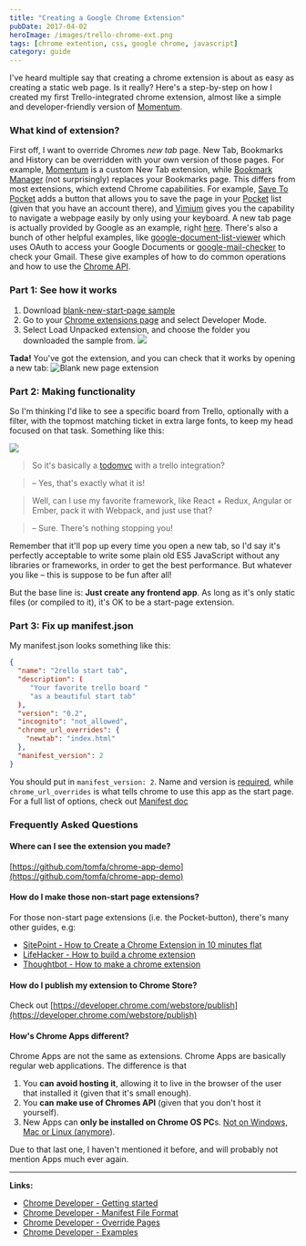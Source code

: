 ```yaml
---
title: "Creating a Google Chrome Extension"
pubDate: 2017-04-02
heroImage: /images/trello-chrome-ext.png
tags: [chrome extention, css, google chrome, javascript]
category: guide
---
```


I've heard multiple say that creating a chrome extension is about as easy as creating a static web page. Is it really? Here's a step-by-step on how I created my first Trello-integrated chrome extension, almost like a simple and developer-friendly version of [Momentum](https://momentumdash.com/).

### **What kind of extension?**

First off, I want to override Chromes _new tab_ page. New Tab, Bookmarks and History can be overridden with your own version of those pages. For example, [Momentum](https://chrome.google.com/webstore/detail/momentum/laookkfknpbbblfpciffpaejjkokdgca?hl=en) is a custom New Tab extension, while [Bookmark Manager](https://chrome.google.com/webstore/detail/bookmark-manager/gmlllbghnfkpflemihljekbapjopfjik/related?hl=en) (not surprisingly) replaces your Bookmarks page. This differs from most extensions, which extend Chrome capabilities. For example, [Save To Pocket](https://chrome.google.com/webstore/detail/save-to-pocket/niloccemoadcdkdjlinkgdfekeahmflj?hl=en) adds a button that allows you to save the page in your [Pocket](https://getpocket.com/a/) list (given that you have an account there), and [Vimium](https://chrome.google.com/webstore/detail/vimium/dbepggeogbaibhgnhhndojpepiihcmeb?hl=en) gives you the capability to navigate a webpage easily by only using your keyboard. A new tab page is actually provided by Google as an example, right [here](https://developer.chrome.com/extensions/samples#blank-new-tab-page). There's also a bunch of other helpful examples, like [google-document-list-viewer](https://developer.chrome.com/extensions/samples#google-document-list-viewer) which uses OAuth to access your Google Documents or [google-mail-checker](https://developer.chrome.com/extensions/samples#google-mail-checker) to check your Gmail. These give examples of how to do common operations and how to use the [Chrome API](https://developer.chrome.com/extensions/api_index).

### Part 1: See how it works

1.  Download [blank-new-start-page sample](https://developer.chrome.com/extensions/samples#blank-new-tab-page)
2.  Go to your [Chrome extensions page](chrome://extensions/) and select Developer Mode.
3.  Select Load Unpacked extension, and choose the folder you downloaded the sample from. ![](/images/Screen-Shot-2017-03-31-at-10.00.59.png)

**Tada!** You've got the extension, and you can check that it works by opening a new tab: ![Blank new page extension](/images/Screen-Shot-2017-03-31-at-10.07.17.png)

### Part 2: Making functionality

So I'm thinking I'd like to see a specific board from Trello, optionally with a filter, with the topmost matching ticket in extra large fonts, to keep my head focused on that task. Something like this:

![](/images/trello-chrome-ext.png)

> So it's basically a [todomvc](http://todomvc.com/) with a trello integration?

> – Yes, that's exactly what it is!

> Well, can I use my favorite framework, like React + Redux, Angular or Ember, pack it with Webpack, and just use that?

> – Sure. There's nothing stopping you!

Remember that it'll pop up every time you open a new tab, so I'd say it's perfectly acceptable to write some plain old ES5 JavaScript without any libraries or frameworks, in order to get the best performance. But whatever you like – this is suppose to be fun after all!

But the base line is: **Just create any frontend app**. As long as it's only static files (or compiled to it), it's OK to be a start-page extension.

### Part 3: Fix up manifest.json

My manifest.json looks something like this:

```json
{
  "name": "2rello start tab",
  "description": (
     "Your favorite trello board "
     "as a beautiful start tab"
  ),
  "version": "0.2",
  "incognito": "not_allowed",
  "chrome_url_overrides": {
    "newtab": "index.html"
  },
  "manifest_version": 2
}
```

You should put in `manifest_version: 2`. Name and version is [required](https://developer.chrome.com/extensions/manifest), while `chrome_url_overrides` is what tells chrome to use this app as the start page. For a full list of options, check out [Manifest doc](https://developer.chrome.com/extensions/manifest)

### Frequently Asked Questions

#### Where can I see the extension you made?

[https://github.com/tomfa/chrome-app-demo](https://github.com/tomfa/chrome-app-demo)

#### How do I make those non-start page extensions?

For those non-start page extensions (i.e. the Pocket-button), there's many other guides, e.g:

- [SitePoint - How to Create a Chrome Extension in 10 minutes flat](https://www.sitepoint.com/create-chrome-extension-10-minutes-flat/)
- [LifeHacker - How to build a chrome extension ](http://lifehacker.com/5857721/how-to-build-a-chrome-extension)
- [Thoughtbot - How to make a chrome extension](https://robots.thoughtbot.com/how-to-make-a-chrome-extension)

#### How do I publish my extension to Chrome Store?

Check out [https://developer.chrome.com/webstore/publish](https://developer.chrome.com/webstore/publish)

#### How's Chrome Apps different?

Chrome Apps are not the same as extensions. Chrome Apps are basically regular web applications. The difference is that

1.  You **can** **avoid hosting it**, allowing it to live in the browser of the user that installed it (given that it's small enough).
2.  You **can** **make use of Chromes API** (given that you don't host it yourself).
3.  New Apps can **only be installed on Chrome OS PC**s. [Not on Windows, Mac or Linux (anymore](https://blog.chromium.org/2016/08/from-chrome-apps-to-web.html)).

Due to that last one, I haven't mentioned it before, and will probably not mention Apps much ever again.

---

**Links:**

- [Chrome Developer - Getting started](https://developer.chrome.com/extensions/getstarted)
- [Chrome Developer - Manifest File Format](https://developer.chrome.com/extensions/manifest)
- [Chrome Developer - Override Pages](https://developer.chrome.com/extensions/override)
- [Chrome Developer - Examples](https://developer.chrome.com/extensions/samples)
